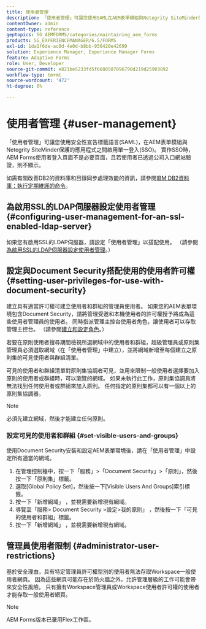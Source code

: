 ```yaml
---
title: 使用者管理
description: 「使用者管理」可讓您使用SAML在AEM表單模組與Netegrity SiteMinder保護的應用程式之間啟用SSO。 本檔案提供「使用者管理」的詳細資訊。
contentOwner: admin
content-type: reference
geptopics: SG_AEMFORMS/categories/maintaining_aem_forms
products: SG_EXPERIENCEMANAGER/6.5/FORMS
exl-id: 1da1f6de-ac0d-4e0d-b8bb-956420e42699
solution: Experience Manager, Experience Manager Forms
feature: Adaptive Forms
role: User, Developer
source-git-commit: e821be5233fd5f6688507096790d219d25903892
workflow-type: tm+mt
source-wordcount: '472'
ht-degree: 0%

---
```


# 使用者管理 {#user-management}

「使用者管理」可讓您使用安全性宣告標籤語言(SAML)，在AEM表單模組與Netegrity SiteMinder保護的應用程式之間啟用單一登入(SSO)。 實作SSO時，AEM Forms使用者登入頁面不是必要頁面，且若使用者已透過公司入口網站驗證，則不顯示。

如需有關改善DB2的資料庫和目錄同步處理效能的資訊，請參閱[IBM DB2資料庫：執行定期維護的命令](/help/forms/using/admin-help/ibm-db2-database-running-commands.md#ibm-db2-database-running-commands-for-regular-maintenance)。

## 為啟用SSL的LDAP伺服器設定使用者管理 {#configuring-user-management-for-an-ssl-enabled-ldap-server}

如果您有啟用SSL的LDAP伺服器，請設定「使用者管理」以搭配使用。 （請參閱[為啟用SSL的LDAP伺服器設定使用者管理](/help/forms/using/admin-help/configure-user-management-ssl-enabled.md#configure-user-management-for-an-ssl-enabled-ldap-server)。）

## 設定與Document Security搭配使用的使用者許可權 {#setting-user-privileges-for-use-with-document-security}

建立具有適當許可權可建立使用者和群組的管理員使用者。 如果您的AEM表單環境包含Document Security，請將管理受邀和本機使用者的許可權授予將成為這些使用者管理員的使用者。 同時指派管理主控台使用者角色，讓使用者可以存取管理主控台。 （請參閱[建立和設定角色](/help/forms/using/admin-help/creating-configuring-roles.md#creating-and-configuring-roles)。）

若要在原則使用者搜尋期間檢視所選網域中的使用者和群組，超級管理員或原則集管理員必須選取網域（在「使用者管理」中建立），並將網域新增至每個建立之原則集的可見使用者與群組清單。

可見的使用者和群組清單對原則集協調者可見，並用來限制一般使用者選擇要加入原則的使用者或群組時，可以瀏覽的網域。 如果未執行此工作，原則集協調員將無法找到任何使用者或群組來加入原則。 任何指定的原則集都可以有一個以上的原則集協調器。

>[!NOTE]
>
>必須先建立網域，然後才能建立任何原則。

### 設定可見的使用者和群組 {#set-visible-users-and-groups}

使用Document Security安裝和設定AEM表單環境後，請在「使用者管理」中設定所有適當的網域。

1. 在管理控制檯中，按一下「服務」>「Document Security」>「原則」，然後按一下「原則集」標籤。
1. 選取[Global Policy Set]，然後按一下[Visible Users And Groups]索引標籤。
1. 按一下「新增網域」 ，並視需要新增現有網域。
1. 導覽至「服務> Document Security >設定>我的原則」 ，然後按一下「可見的使用者和群組」標籤。
1. 按一下「新增網域」 ，並視需要新增現有網域。

## 管理員使用者限制 {#administrator-user-restrictions}

基於安全理由，具有特定管理員許可權型別的使用者無法存取Workspace一般使用者網頁。 因為這些網頁可能存在於防火牆之外，允許管理層級的工作可能會帶來安全性風險。 只有擁有Workspace管理員或Workspace使用者許可權的使用者才能存取一般使用者網頁。

>[!NOTE]
>
>AEM Forms版本已棄用Flex工作區。

